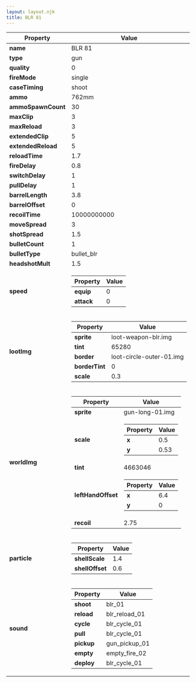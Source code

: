 ```yaml
---
layout: layout.njk
title: BLR 81
---
```


<table><thead><tr><th>Property</th><th>Value</th></tr></thead><tbody><tr><td><b>name</b></td><td>BLR 81</td></tr><tr><td><b>type</b></td><td>gun</td></tr><tr><td><b>quality</b></td><td>0</td></tr><tr><td><b>fireMode</b></td><td>single</td></tr><tr><td><b>caseTiming</b></td><td>shoot</td></tr><tr><td><b>ammo</b></td><td>762mm</td></tr><tr><td><b>ammoSpawnCount</b></td><td>30</td></tr><tr><td><b>maxClip</b></td><td>3</td></tr><tr><td><b>maxReload</b></td><td>3</td></tr><tr><td><b>extendedClip</b></td><td>5</td></tr><tr><td><b>extendedReload</b></td><td>5</td></tr><tr><td><b>reloadTime</b></td><td>1.7</td></tr><tr><td><b>fireDelay</b></td><td>0.8</td></tr><tr><td><b>switchDelay</b></td><td>1</td></tr><tr><td><b>pullDelay</b></td><td>1</td></tr><tr><td><b>barrelLength</b></td><td>3.8</td></tr><tr><td><b>barrelOffset</b></td><td>0</td></tr><tr><td><b>recoilTime</b></td><td>10000000000</td></tr><tr><td><b>moveSpread</b></td><td>3</td></tr><tr><td><b>shotSpread</b></td><td>1.5</td></tr><tr><td><b>bulletCount</b></td><td>1</td></tr><tr><td><b>bulletType</b></td><td>bullet_blr</td></tr><tr><td><b>headshotMult</b></td><td>1.5</td></tr><tr><td><b>speed</b></td><td><table><thead><tr><th>Property</th><th>Value</th></tr></thead><tbody><tr><td><b>equip</b></td><td>0</td></tr><tr><td><b>attack</b></td><td>0</td></tr></tbody></table></td></tr><tr><td><b>lootImg</b></td><td><table><thead><tr><th>Property</th><th>Value</th></tr></thead><tbody><tr><td><b>sprite</b></td><td>loot-weapon-blr.img</td></tr><tr><td><b>tint</b></td><td>65280</td></tr><tr><td><b>border</b></td><td>loot-circle-outer-01.img</td></tr><tr><td><b>borderTint</b></td><td>0</td></tr><tr><td><b>scale</b></td><td>0.3</td></tr></tbody></table></td></tr><tr><td><b>worldImg</b></td><td><table><thead><tr><th>Property</th><th>Value</th></tr></thead><tbody><tr><td><b>sprite</b></td><td>gun-long-01.img</td></tr><tr><td><b>scale</b></td><td><table><thead><tr><th>Property</th><th>Value</th></tr></thead><tbody><tr><td><b>x</b></td><td>0.5</td></tr><tr><td><b>y</b></td><td>0.53</td></tr></tbody></table></td></tr><tr><td><b>tint</b></td><td>4663046</td></tr><tr><td><b>leftHandOffset</b></td><td><table><thead><tr><th>Property</th><th>Value</th></tr></thead><tbody><tr><td><b>x</b></td><td>6.4</td></tr><tr><td><b>y</b></td><td>0</td></tr></tbody></table></td></tr><tr><td><b>recoil</b></td><td>2.75</td></tr></tbody></table></td></tr><tr><td><b>particle</b></td><td><table><thead><tr><th>Property</th><th>Value</th></tr></thead><tbody><tr><td><b>shellScale</b></td><td>1.4</td></tr><tr><td><b>shellOffset</b></td><td>0.6</td></tr></tbody></table></td></tr><tr><td><b>sound</b></td><td><table><thead><tr><th>Property</th><th>Value</th></tr></thead><tbody><tr><td><b>shoot</b></td><td>blr_01</td></tr><tr><td><b>reload</b></td><td>blr_reload_01</td></tr><tr><td><b>cycle</b></td><td>blr_cycle_01</td></tr><tr><td><b>pull</b></td><td>blr_cycle_01</td></tr><tr><td><b>pickup</b></td><td>gun_pickup_01</td></tr><tr><td><b>empty</b></td><td>empty_fire_02</td></tr><tr><td><b>deploy</b></td><td>blr_cycle_01</td></tr></tbody></table></td></tr></tbody></table>
